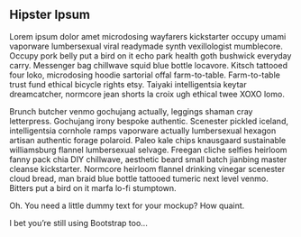 
## Hipster Ipsum

Lorem ipsum dolor amet microdosing wayfarers kickstarter occupy umami vaporware lumbersexual viral readymade synth vexillologist mumblecore. Occupy pork belly put a bird on it echo park health goth bushwick everyday carry. Messenger bag chillwave squid blue bottle locavore. Kitsch tattooed four loko, microdosing hoodie sartorial offal farm-to-table. Farm-to-table trust fund ethical bicycle rights etsy. Taiyaki intelligentsia keytar dreamcatcher, normcore jean shorts la croix ugh ethical twee XOXO lomo.

Brunch butcher venmo gochujang actually, leggings shaman cray letterpress. Gochujang irony bespoke authentic. Scenester pickled iceland, intelligentsia cornhole ramps vaporware actually lumbersexual hexagon artisan authentic forage polaroid. Paleo kale chips knausgaard sustainable williamsburg flannel lumbersexual selvage. Freegan cliche selfies heirloom fanny pack chia DIY chillwave, aesthetic beard small batch jianbing master cleanse kickstarter. Normcore heirloom flannel drinking vinegar scenester cloud bread, man braid blue bottle tattooed tumeric next level venmo. Bitters put a bird on it marfa lo-fi stumptown.

Oh. You need a little dummy text for your mockup? How quaint.

I bet you’re still using Bootstrap too...
